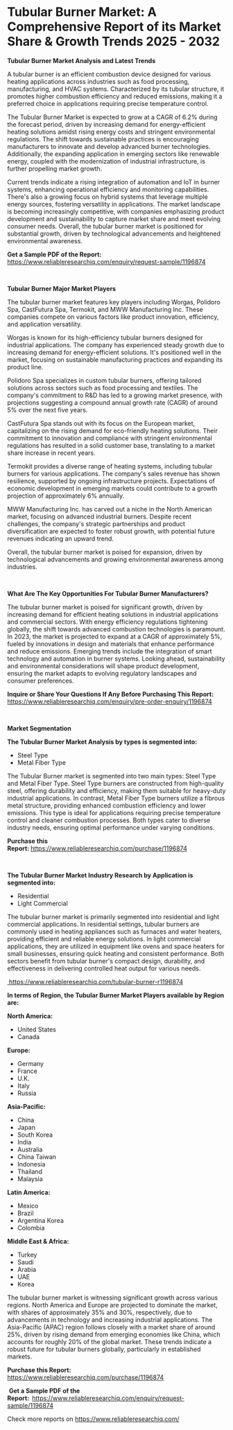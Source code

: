 <p><h1>Tubular Burner Market: A Comprehensive Report of its Market Share & Growth Trends 2025 - 2032</h1></p><p><strong>Tubular Burner Market Analysis and Latest Trends</strong></p>
<p><p>A tubular burner is an efficient combustion device designed for various heating applications across industries such as food processing, manufacturing, and HVAC systems. Characterized by its tubular structure, it promotes higher combustion efficiency and reduced emissions, making it a preferred choice in applications requiring precise temperature control.</p><p>The Tubular Burner Market is expected to grow at a CAGR of 6.2% during the forecast period, driven by increasing demand for energy-efficient heating solutions amidst rising energy costs and stringent environmental regulations. The shift towards sustainable practices is encouraging manufacturers to innovate and develop advanced burner technologies. Additionally, the expanding application in emerging sectors like renewable energy, coupled with the modernization of industrial infrastructure, is further propelling market growth.</p><p>Current trends indicate a rising integration of automation and IoT in burner systems, enhancing operational efficiency and monitoring capabilities. There's also a growing focus on hybrid systems that leverage multiple energy sources, fostering versatility in applications. The market landscape is becoming increasingly competitive, with companies emphasizing product development and sustainability to capture market share and meet evolving consumer needs. Overall, the tubular burner market is positioned for substantial growth, driven by technological advancements and heightened environmental awareness.</p></p>
<p><strong>Get a Sample PDF of the Report:&nbsp;</strong> <a href="https://www.reliableresearchiq.com/enquiry/request-sample/1196874?utm_campaign=1900&utm_medium=2&utm_source=Github&utm_content=ia&utm_term=10042025&utm_id=tubular-burner">https://www.reliableresearchiq.com/enquiry/request-sample/1196874</a></p>
<p>&nbsp;</p>
<p><strong>Tubular Burner Major Market Players</strong></p>
<p><p>The tubular burner market features key players including Worgas, Polidoro Spa, CastFutura Spa, Termokit, and MWW Manufacturing Inc. These companies compete on various factors like product innovation, efficiency, and application versatility.</p><p>Worgas is known for its high-efficiency tubular burners designed for industrial applications. The company has experienced steady growth due to increasing demand for energy-efficient solutions. It's positioned well in the market, focusing on sustainable manufacturing practices and expanding its product line.</p><p>Polidoro Spa specializes in custom tubular burners, offering tailored solutions across sectors such as food processing and textiles. The company's commitment to R&D has led to a growing market presence, with projections suggesting a compound annual growth rate (CAGR) of around 5% over the next five years.</p><p>CastFutura Spa stands out with its focus on the European market, capitalizing on the rising demand for eco-friendly heating solutions. Their commitment to innovation and compliance with stringent environmental regulations has resulted in a solid customer base, translating to a market share increase in recent years.</p><p>Termokit provides a diverse range of heating systems, including tubular burners for various applications. The company's sales revenue has shown resilience, supported by ongoing infrastructure projects. Expectations of economic development in emerging markets could contribute to a growth projection of approximately 6% annually.</p><p>MWW Manufacturing Inc. has carved out a niche in the North American market, focusing on advanced industrial burners. Despite recent challenges, the company's strategic partnerships and product diversification are expected to foster robust growth, with potential future revenues indicating an upward trend.</p><p>Overall, the tubular burner market is poised for expansion, driven by technological advancements and growing environmental awareness among industries.</p></p>
<p>&nbsp;</p>
<p><strong>What Are The Key Opportunities For Tubular Burner Manufacturers?</strong></p>
<p><p>The tubular burner market is poised for significant growth, driven by increasing demand for efficient heating solutions in industrial applications and commercial sectors. With energy efficiency regulations tightening globally, the shift towards advanced combustion technologies is paramount. In 2023, the market is projected to expand at a CAGR of approximately 5%, fueled by innovations in design and materials that enhance performance and reduce emissions. Emerging trends include the integration of smart technology and automation in burner systems. Looking ahead, sustainability and environmental considerations will shape product development, ensuring the market adapts to evolving regulatory landscapes and consumer preferences.</p></p>
<p><strong>Inquire or Share Your Questions If Any Before Purchasing This Report:</strong> <a href="https://www.reliableresearchiq.com/enquiry/pre-order-enquiry/1196874?utm_campaign=1900&utm_medium=2&utm_source=Github&utm_content=ia&utm_term=10042025&utm_id=tubular-burner">https://www.reliableresearchiq.com/enquiry/pre-order-enquiry/1196874</a></p>
<p>&nbsp;</p>
<p><strong>Market Segmentation</strong></p>
<p><strong>The Tubular Burner Market Analysis by types is segmented into:</strong></p>
<p><ul><li>Steel Type</li><li>Metal Fiber Type</li></ul></p>
<p><p>The Tubular Burner market is segmented into two main types: Steel Type and Metal Fiber Type. Steel Type burners are constructed from high-quality steel, offering durability and efficiency, making them suitable for heavy-duty industrial applications. In contrast, Metal Fiber Type burners utilize a fibrous metal structure, providing enhanced combustion efficiency and lower emissions. This type is ideal for applications requiring precise temperature control and cleaner combustion processes. Both types cater to diverse industry needs, ensuring optimal performance under varying conditions.</p></p>
<p><strong>Purchase this Report:&nbsp;</strong><a href="https://www.reliableresearchiq.com/purchase/1196874?utm_campaign=1900&utm_medium=2&utm_source=Github&utm_content=ia&utm_term=10042025&utm_id=tubular-burner">https://www.reliableresearchiq.com/purchase/1196874</a></p>
<p>&nbsp;</p>
<p><strong>The Tubular Burner Market Industry Research by Application is segmented into:</strong></p>
<p><ul><li>Residential</li><li>Light Commercial</li></ul></p>
<p><p>The tubular burner market is primarily segmented into residential and light commercial applications. In residential settings, tubular burners are commonly used in heating appliances such as furnaces and water heaters, providing efficient and reliable energy solutions. In light commercial applications, they are utilized in equipment like ovens and space heaters for small businesses, ensuring quick heating and consistent performance. Both sectors benefit from tubular burner's compact design, durability, and effectiveness in delivering controlled heat output for various needs.</p></p>
<p><a href="https://www.reliableresearchiq.com/tubular-burner-r1196874?utm_campaign=1900&utm_medium=2&utm_source=Github&utm_content=ia&utm_term=10042025&utm_id=tubular-burner">&nbsp;https://www.reliableresearchiq.com/tubular-burner-r1196874</a></p>
<p><strong>In terms of Region, the Tubular Burner Market Players available by Region are:</strong></p>
<p>
    <p> <strong> North America: </strong>
        <ul>
            <li>United States</li>
            <li>Canada</li>
        </ul>
        </p> 
    <p> <strong> Europe: </strong>
        <ul>
            <li>Germany</li>
            <li>France</li>
            <li>U.K.</li>
            <li>Italy</li>
            <li>Russia</li>
        </ul>
        </p> 
    <p> <strong> Asia-Pacific: </strong>
        <ul>
            <li>China</li>
            <li>Japan</li>
            <li>South Korea</li>
            <li>India</li>
            <li>Australia</li>
            <li>China Taiwan</li>
            <li>Indonesia</li>
            <li>Thailand</li>
            <li>Malaysia</li>
        </ul>
        </p> 
    <p> <strong> Latin America: </strong>
        <ul>
            <li>Mexico</li>
            <li>Brazil</li>
            <li>Argentina Korea</li>
            <li>Colombia</li>
        </ul>
        </p> 
    <p> <strong> Middle East & Africa: </strong>
        <ul>
            <li>Turkey</li>
            <li>Saudi</li>
            <li>Arabia</li>
            <li>UAE</li>
            <li>Korea</li>
        </ul>
    </p>
    </p>
<p><p>The tubular burner market is witnessing significant growth across various regions. North America and Europe are projected to dominate the market, with shares of approximately 35% and 30%, respectively, due to advancements in technology and increasing industrial applications. The Asia-Pacific (APAC) region follows closely with a market share of around 25%, driven by rising demand from emerging economies like China, which accounts for roughly 20% of the global market. These trends indicate a robust future for tubular burners globally, particularly in established markets.</p></p>
<p><strong>Purchase this Report: </strong><a href="https://www.reliableresearchiq.com/purchase/1196874?utm_campaign=1900&utm_medium=2&utm_source=Github&utm_content=ia&utm_term=10042025&utm_id=tubular-burner">https://www.reliableresearchiq.com/purchase/1196874</a></p>
<p>&nbsp;<strong>Get a Sample PDF of the Report:&nbsp;&nbsp;</strong><a href="https://www.reliableresearchiq.com/enquiry/request-sample/1196874?utm_campaign=1900&utm_medium=2&utm_source=Github&utm_content=ia&utm_term=10042025&utm_id=tubular-burner">https://www.reliableresearchiq.com/enquiry/request-sample/1196874</a></p>
<p><strong></strong></p>
<p>Check more reports on <a href="https://www.reliableresearchiq.com/?utm_campaign=1900&utm_medium=2&utm_source=Github&utm_content=ia&utm_term=10042025&utm_id=tubular-burner">https://www.reliableresearchiq.com/</a></p>